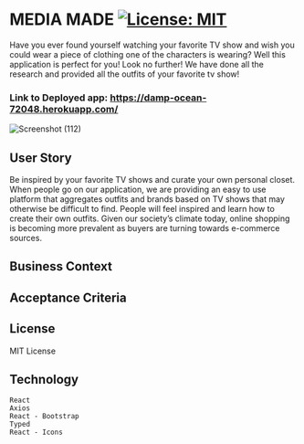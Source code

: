 # MEDIA MADE [![License: MIT](https://img.shields.io/badge/License-MIT-yellow.svg)](https://opensource.org/licenses/MIT)

Have you ever found yourself watching your favorite TV show and wish you could wear a piece of clothing one of the characters is wearing? Well this application is perfect for you! Look no further! We have done all the research and provided all the outfits of your favorite tv show! 

### Link to Deployed app: https://damp-ocean-72048.herokuapp.com/


![Screenshot (112)](https://user-images.githubusercontent.com/65183415/98872724-e2ab4180-242b-11eb-82b4-850bcdb8c5bb.png)

## User Story

Be inspired by your favorite TV shows and curate your own personal closet.
When people go on our application, we are providing an easy to use platform that aggregates outfits and brands based on TV shows that may otherwise be difficult to find. People will feel inspired and learn how to create their own outfits. Given our society’s climate today, online shopping is becoming more prevalent as buyers are turning towards e-commerce sources. 


## Business Context


## Acceptance Criteria



## License 

MIT License 

## Technology
```
React
Axios
React - Bootstrap
Typed
React - Icons 
```
